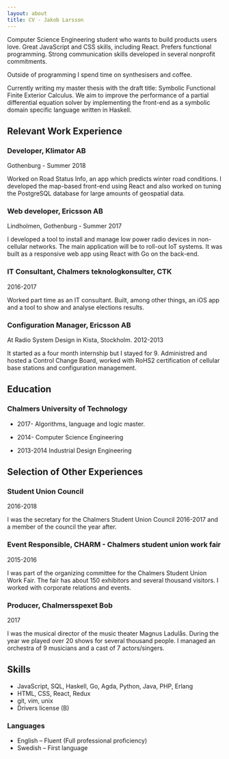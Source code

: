 ```yaml
---
layout: about
title: CV - Jakob Larsson
---
```


Computer Science Engineering student who wants to build products users love.
Great JavaScript and CSS skills, including React. Prefers functional
programming.  Strong communication skills developed in several nonprofit
commitments.

Outside of programming I spend time on synthesisers and coffee.

Currently writing my master thesis with the draft title: Symbolic Functional Finite
Exterior Calculus. We aim to improve the performance of a partial differential
equation solver by implementing the front-end as a symbolic domain specific
language written in Haskell.


Relevant Work Experience
---------------

### Developer, Klimator AB
Gothenburg - Summer 2018

Worked on Road Status Info, an app which predicts winter road conditions.
I developed the map-based front-end using React and also worked on tuning the
PostgreSQL database for large amounts of geospatial data.


### Web developer, Ericsson AB
Lindholmen, Gothenburg - Summer 2017

I developed a tool to install and manage low power radio devices in non-cellular
networks. The main application will be to roll-out IoT systems. It was built as
a responsive web app using React with Go on the back-end.


### IT Consultant, Chalmers teknologkonsulter, CTK
2016-2017

Worked part time as an IT consultant. Built, among other things, an iOS app
and a tool to show and analyse elections results.


### Configuration Manager, Ericsson AB

At Radio System Design in Kista, Stockholm. 2012-2013

It started as a four month internship but I stayed for 9.  Administred and
hosted a Control Change Board, worked with RoHS2 certification of cellular base
stations and configuration management.


Education
---------

### Chalmers University of Technology

- 2017- Algorithms, language and logic master.
- 2014- Computer Science Engineering

- 2013-2014 Industrial Design Engineering


Selection of Other Experiences
-----------------

### Student Union Council
2016-2018

I was the secretary for the Chalmers Student Union Council 2016-2017 and
a member of the council the year after.

### Event Responsible, CHARM - Chalmers student union work fair
2015-2016

I was part of the organizing committee for the Chalmers Student Union Work
Fair. The fair has about 150 exhibitors and several thousand visitors.
I worked with corporate relations and events.

### Producer, Chalmersspexet Bob
2017

I was the musical director of the music theater Magnus Ladulås. During the year
we played over 20 shows for several thousand people.  I managed an orchestra of
9 musicians and a cast of 7 actors/singers.

<!-- ### Swedish Federation of Youth Scientists -->
<!-- 2013-2015 -->

<!-- I worked with the Swedish Youth Science -->
<!-- Exhibition. (Utställningen Unga Forskare) -->
<!-- It is a exhibition and competition for the best young scientists in Sweden. -->
<!-- Each year we have about 300 participants from all over the country. -->
<!-- I was the head of marketing and IT. -->

<!-- ### Conductor, The Alliance Orchestra of Gothenburg -->
<!-- 2014-2016 -->

<!-- Musical director for the Alliance Orchestra of Gothenburg. -->
<!-- Which means I arrange concerts, tours, dinners, parties and other events for -->
<!-- between 15-120 people. -->


Skills
------

- JavaScript, SQL, Haskell, Go, Agda, Python, Java, PHP, Erlang
- HTML, CSS, React, Redux
- git, vim, unix
- Drivers license (B)


### Languages

- English – Fluent (Full professional proficiency)
- Swedish – First language

